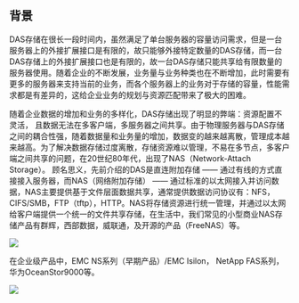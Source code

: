## 背景

DAS存储在很长一段时间内，虽然满足了单台服务器的容量访问需求，但是一台服务器上的外接扩展接口是有限的，故只能够外接特定数量的DAS存储，而一台DAS存储上的外接扩展接口也是有限的，故一台DAS存储只能共享给有限数量的服务器使用。随着企业的不断发展，业务量与业务种类也在不断增加，此时需要有更多的服务器来支持当前的业务，而各个服务器上的业务对于存储的容量，性能需求都是有差异的，这给企业业务的规划与资源匹配带来了极大的困难。

随着企业数据的增加和业务的多样化，DAS存储出现了明显的弊端：资源配置不灵活， 且数据无法在多客户端，多服务器之间共享。由于物理服务器与DAS存储之间的耦合性强，随着数据量和业务量的增加，数据变的越来越离散，管理成本越来越高。为了解决数据存储过度离散，存储资源难以管理，不易在多节点，多客户端之间共享的问题，在20世纪80年代，出现了NAS（Network-Attach Storage）。 顾名思义，先前介绍的DAS是直连附加存储 —— 通过有线的方式直接接入服务器，而NAS（网络附加存储） —— 通过标准的以太网接入并访问数据，NAS主要提供基于文件层面数据共享，通常提供数据访问协议有：NFS，CIFS/SMB，FTP（tftp），HTTP。NAS将存储资源进行统一管理，并通过以太网给客户端提供一个统一的文件共享存储，在生活中，我们常见的小型商业NAS存储产品有群辉，西部数据，威联通，及开源的产品（FreeNAS）等。

![](http://img1.imgtn.bdimg.com/it/u=4071739066,792982087&fm=23&gp=0.jpg)

在企业级产品中，EMC NS系列（早期产品）/EMC Isilon， NetApp FAS系列，华为OceanStor9000等。

![](http://img4.imgtn.bdimg.com/it/u=1938056801,1885880339&fm=23&gp=0.jpg)





